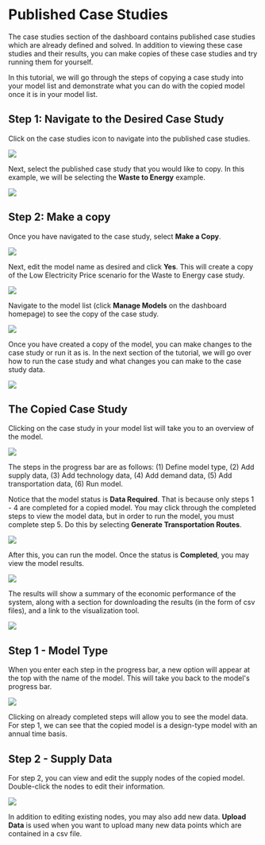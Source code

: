 <h1>Published Case Studies</h1>

<p>
    The case studies section of the dashboard contains published case studies which are already defined and solved. In addition to viewing these case studies and their results, you can make copies of these case studies and try running them for yourself.
</p>

<p>
    In this tutorial, we will go through the steps of copying a case study into your model list and demonstrate what you can do with the copied model once it is in your model list.
</p>

<h2>Step 1: Navigate to the Desired Case Study</h2>

<p>
    Click on the case studies icon to navigate into the published case studies.
</p>

<img src="Pictures\Dashboard_tutorials\Case_studies\nav_to_case_studies_1.png">

<p>
    Next, select the published case study that you would like to copy. In this example, we will be selecting the <b>Waste to Energy</b> example. 
</p>

<img src="Pictures\Dashboard_tutorials\Case_studies\nav_to_case_studies_2.png">


<h2>Step 2: Make a copy</h2>

<p>
    Once you have navigated to the case study, select <b>Make a Copy</b>.
</p>


<img src="Pictures\Dashboard_tutorials\Case_studies\case_study.png">

<p>
    Next, edit the model name as desired and click <b>Yes</b>. This will create a copy of the Low Electricity Price scenario for the Waste to Energy case study. 
</p>

<img src="Pictures\Dashboard_tutorials\Case_studies\case_study_window.png">


<p>
    Navigate to the model list (click <b>Manage Models</b> on the dashboard homepage) to see the copy of the case study. 
</p>

<img src="Pictures\Dashboard_tutorials\Case_studies\manage_models.png">

<p>
    Once you have created a copy of the model, you can make changes to the case study or run it as is. In the next section of the tutorial, we will go over how to run the case study and what changes you can make to the case study data. 
</p>

<img src="Pictures\Dashboard_tutorials\Case_studies\model_list.png">



<h2>The Copied Case Study</h2>

<p>
    Clicking on the case study in your model list will take you to an overview of the model. 
</p>

<img src="Pictures\Dashboard_tutorials\Case_studies\copied_model.png">

<p>
    The steps in the progress bar are as follows: (1) Define model type, (2) Add supply data, (3) Add technology data, (4) Add demand data, (5) Add transportation data, (6) Run model. 
</p>

<p>
    Notice that the model status is <b>Data Required</b>. That is because only steps 1 - 4 are completed for a copied model. You may click through the completed steps to view the model data, but in order to run the model, you must complete step 5. Do this by selecting <b>Generate Transportation Routes</b>. 
</p>

<img src="Pictures\Dashboard_tutorials\Case_studies\step5.png">

<p>
    After this, you can run the model. Once the status is <b>Completed</b>, you may view the model results. 
</p>

<img src="Pictures\Dashboard_tutorials\Case_studies\progress_bar.png">

<p>
    The results will show a summary of the economic performance of the system, along with a section for downloading the results (in the form of csv files), and a link to the visualization tool. 
</p>

<img src="Pictures\Dashboard_tutorials\Case_studies\results.png">



<h2>Step 1 - Model Type</h2>

<p>
    When you enter each step in the progress bar, a new option will appear at the top with the name of the model. This will take you back to the model's progress bar. 
</p>

<img src="Pictures\Dashboard_tutorials\Case_studies\step1.png">

<p>
    Clicking on already completed steps will allow you to see the model data. For step 1, we can see that the copied model is a design-type model with an annual time basis. 
</p>

<h2>Step 2 - Supply Data</h2>

<p>
    For step 2, you can view and edit the supply nodes of the copied model. Double-click the nodes to edit their information. 
</p>

<img src="Pictures\Dashboard_tutorials\Case_studies\step2.png">

<p>
    In addition to editing existing nodes, you may also add new data. <b>Upload Data</b> is used when you want to upload many new data points which are contained in a csv file.
</p>